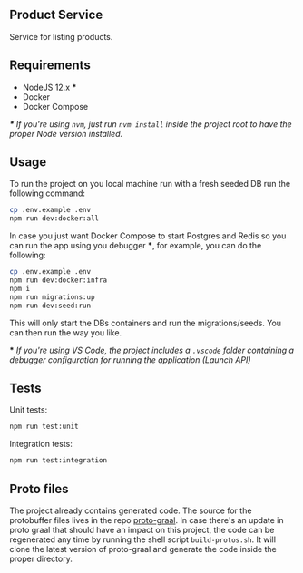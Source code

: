 ## Product Service

Service for listing products.

## Requirements

- NodeJS 12.x __*__
- Docker
- Docker Compose

___*___ _If you're using `nvm`, just run `nvm install` inside the project root to have the proper Node version installed._
## Usage

To run the project on you local machine run with a fresh seeded DB run the following command:

```sh
cp .env.example .env
npm run dev:docker:all
```

In case you just want Docker Compose to start Postgres and Redis so you can run the app using you debugger __*__, for example, you can do the following:

```sh
cp .env.example .env
npm run dev:docker:infra
npm i
npm run migrations:up
npm run dev:seed:run
```

This will only start the DBs containers and run the migrations/seeds. You can then run the way you like.

__*__ _If you're using VS Code, the project includes a `.vscode` folder containing a debugger configuration for running the application (Launch API)_
## Tests

Unit tests:

```sh
npm run test:unit
```

Integration tests:

```sh
npm run test:integration
```

## Proto files

The project already contains generated code. The source for the protobuffer files lives in the repo [proto-graal](https://github.com/rennanbadaro/proto-graal). In case there's an update in proto graal that should have an impact on this project, the code can be regenerated any time by running the shell script `build-protos.sh`. It will clone the latest version of proto-graal and generate the code inside the proper directory.
